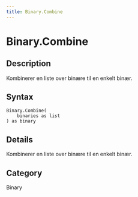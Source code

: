 ```yaml
---
title: Binary.Combine
---
```


# Binary.Combine


## Description

Kombinerer en liste over binære til en enkelt binær.


## Syntax

```powerquery
Binary.Combine(
    binaries as list
) as binary
```


## Details

Kombinerer en liste over binære til en enkelt binær.



## Category
Binary
